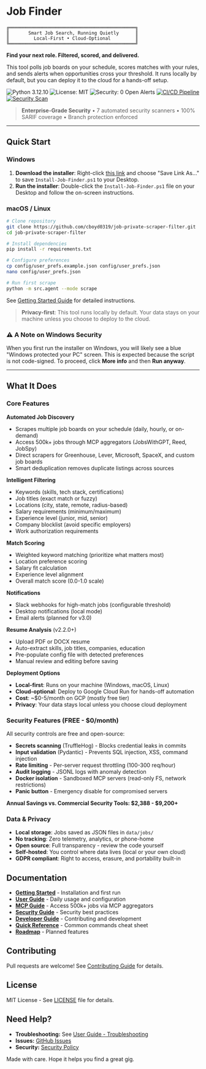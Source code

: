 # Job Finder

```
╔══════════════════════════════════════════════╗
║       Smart Job Search, Running Quietly      ║
║         Local-First • Cloud-Optional         ║
╚══════════════════════════════════════════════╝
```

**Find your next role. Filtered, scored, and delivered.**

This tool polls job boards on your schedule, scores matches with your rules, and sends alerts when opportunities cross your threshold. It runs locally by default, but you can deploy it to the cloud for a hands-off setup.

![Python 3.12.10](https://img.shields.io/badge/python-3.12.10-blue.svg)
![License: MIT](https://img.shields.io/badge/License-MIT-yellow.svg)
![Security: 0 Open Alerts](https://img.shields.io/badge/security-0%20open%20alerts-brightgreen.svg)
[![CI/CD Pipeline](https://github.com/cboyd0319/job-private-scraper-filter/actions/workflows/ci.yml/badge.svg)](https://github.com/cboyd0319/job-private-scraper-filter/actions/workflows/ci.yml)
[![Security Scan](https://github.com/cboyd0319/job-private-scraper-filter/actions/workflows/security.yml/badge.svg)](https://github.com/cboyd0319/job-private-scraper-filter/actions/workflows/security.yml)

> **Enterprise-Grade Security** • 7 automated security scanners • 100% SARIF coverage • Branch protection enforced

---

## Quick Start

### Windows

1.  **Download the installer**: Right-click [this link](https://raw.githubusercontent.com/cboyd0319/job-private-scraper-filter/main/deploy/windows/Install-Job-Finder.ps1) and choose "Save Link As..." to save `Install-Job-Finder.ps1` to your Desktop.
2.  **Run the installer**: Double-click the `Install-Job-Finder.ps1` file on your Desktop and follow the on-screen instructions.

### macOS / Linux

```bash
# Clone repository
git clone https://github.com/cboyd0319/job-private-scraper-filter.git
cd job-private-scraper-filter

# Install dependencies
pip install -r requirements.txt

# Configure preferences
cp config/user_prefs.example.json config/user_prefs.json
nano config/user_prefs.json

# Run first scrape
python -m src.agent --mode scrape
```

See [Getting Started Guide](./docs/GETTING_STARTED.md) for detailed instructions.

> **Privacy-first**: This tool runs locally by default. Your data stays on your machine unless you choose to deploy to the cloud.

### ⚠️ A Note on Windows Security

When you first run the installer on Windows, you will likely see a blue "Windows protected your PC" screen. This is expected because the script is not code-signed. To proceed, click **More info** and then **Run anyway**.

---

## What It Does

### Core Features

**Automated Job Discovery**
- Scrapes multiple job boards on your schedule (daily, hourly, or on-demand)
- Access 500k+ jobs through MCP aggregators (JobsWithGPT, Reed, JobSpy)
- Direct scrapers for Greenhouse, Lever, Microsoft, SpaceX, and custom job boards
- Smart deduplication removes duplicate listings across sources

**Intelligent Filtering**
- Keywords (skills, tech stack, certifications)
- Job titles (exact match or fuzzy)
- Locations (city, state, remote, radius-based)
- Salary requirements (minimum/maximum)
- Experience level (junior, mid, senior)
- Company blocklist (avoid specific employers)
- Work authorization requirements

**Match Scoring**
- Weighted keyword matching (prioritize what matters most)
- Location preference scoring
- Salary fit calculation
- Experience level alignment
- Overall match score (0.0-1.0 scale)

**Notifications**
- Slack webhooks for high-match jobs (configurable threshold)
- Desktop notifications (local mode)
- Email alerts (planned for v3.0)

**Resume Analysis** (v2.2.0+)
- Upload PDF or DOCX resume
- Auto-extract skills, job titles, companies, education
- Pre-populate config file with detected preferences
- Manual review and editing before saving

**Deployment Options**
- **Local-first**: Runs on your machine (Windows, macOS, Linux)
- **Cloud-optional**: Deploy to Google Cloud Run for hands-off automation
- **Cost**: ~$0-5/month on GCP (mostly free tier)
- **Privacy**: Your data stays local unless you choose cloud deployment

### Security Features (FREE - $0/month)

All security controls are free and open-source:

- **Secrets scanning** (TruffleHog) - Blocks credential leaks in commits
- **Input validation** (Pydantic) - Prevents SQL injection, XSS, command injection
- **Rate limiting** - Per-server request throttling (100-300 req/hour)
- **Audit logging** - JSONL logs with anomaly detection
- **Docker isolation** - Sandboxed MCP servers (read-only FS, network restrictions)
- **Panic button** - Emergency disable for compromised servers

**Annual Savings vs. Commercial Security Tools: $2,388 - $9,200+**

### Data & Privacy

- **Local storage**: Jobs saved as JSON files in `data/jobs/`
- **No tracking**: Zero telemetry, analytics, or phone-home
- **Open source**: Full transparency - review the code yourself
- **Self-hosted**: You control where data lives (local or your own cloud)
- **GDPR compliant**: Right to access, erasure, and portability built-in

## Documentation

- **[Getting Started](./docs/GETTING_STARTED.md)** - Installation and first run
- **[User Guide](./docs/USER_GUIDE.md)** - Daily usage and configuration
- **[MCP Guide](./docs/MCP_GUIDE.md)** - Access 500k+ jobs via MCP aggregators
- **[Security Guide](./docs/SECURITY_GUIDE.md)** - Security best practices
- **[Developer Guide](./docs/DEVELOPER_GUIDE.md)** - Contributing and development
- **[Quick Reference](./docs/QUICK_REFERENCE.md)** - Common commands cheat sheet
- **[Roadmap](./docs/ROADMAP.md)** - Planned features

## Contributing

Pull requests are welcome! See [Contributing Guide](./CONTRIBUTING.md) for details.

## License

MIT License - See [LICENSE](./LICENSE) file for details.

## Need Help?

- **Troubleshooting:** See [User Guide - Troubleshooting](./docs/USER_GUIDE.md#troubleshooting)
- **Issues:** [GitHub Issues](https://github.com/cboyd0319/job-private-scraper-filter/issues)
- **Security:** [Security Policy](./SECURITY.md)

Made with care. Hope it helps you find a great gig.